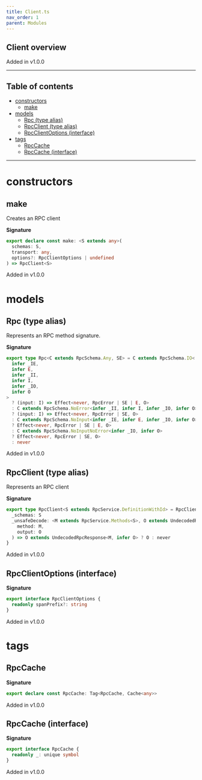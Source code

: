 ```yaml
---
title: Client.ts
nav_order: 1
parent: Modules
---
```


## Client overview

Added in v1.0.0

---

<h2 class="text-delta">Table of contents</h2>

- [constructors](#constructors)
  - [make](#make)
- [models](#models)
  - [Rpc (type alias)](#rpc-type-alias)
  - [RpcClient (type alias)](#rpcclient-type-alias)
  - [RpcClientOptions (interface)](#rpcclientoptions-interface)
- [tags](#tags)
  - [RpcCache](#rpccache)
  - [RpcCache (interface)](#rpccache-interface)

---

# constructors

## make

Creates an RPC client

**Signature**

```ts
export declare const make: <S extends any>(
  schemas: S,
  transport: any,
  options?: RpcClientOptions | undefined
) => RpcClient<S>
```

Added in v1.0.0

# models

## Rpc (type alias)

Represents an RPC method signature.

**Signature**

```ts
export type Rpc<C extends RpcSchema.Any, SE> = C extends RpcSchema.IO<
  infer _IE,
  infer E,
  infer _II,
  infer I,
  infer _IO,
  infer O
>
  ? (input: I) => Effect<never, RpcError | SE | E, O>
  : C extends RpcSchema.NoError<infer _II, infer I, infer _IO, infer O>
  ? (input: I) => Effect<never, RpcError | SE, O>
  : C extends RpcSchema.NoInput<infer _IE, infer E, infer _IO, infer O>
  ? Effect<never, RpcError | SE | E, O>
  : C extends RpcSchema.NoInputNoError<infer _IO, infer O>
  ? Effect<never, RpcError | SE, O>
  : never
```

Added in v1.0.0

## RpcClient (type alias)

Represents an RPC client

**Signature**

```ts
export type RpcClient<S extends RpcService.DefinitionWithId> = RpcClientRpcs<S> & {
  _schemas: S
  _unsafeDecode: <M extends RpcService.Methods<S>, O extends UndecodedRpcResponse<M, any>>(
    method: M,
    output: O
  ) => O extends UndecodedRpcResponse<M, infer O> ? O : never
}
```

Added in v1.0.0

## RpcClientOptions (interface)

**Signature**

```ts
export interface RpcClientOptions {
  readonly spanPrefix?: string
}
```

Added in v1.0.0

# tags

## RpcCache

**Signature**

```ts
export declare const RpcCache: Tag<RpcCache, Cache<any>>
```

Added in v1.0.0

## RpcCache (interface)

**Signature**

```ts
export interface RpcCache {
  readonly _: unique symbol
}
```

Added in v1.0.0

